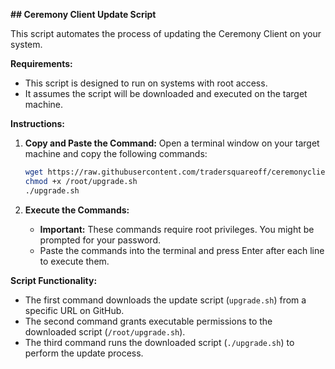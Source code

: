 **## Ceremony Client Update Script**

This script automates the process of updating the Ceremony Client on your system.

**Requirements:**

- This script is designed to run on systems with root access.
- It assumes the script will be downloaded and executed on the target machine.

**Instructions:**

1. **Copy and Paste the Command:**
   Open a terminal window on your target machine and copy the following commands:

   ```bash
   wget https://raw.githubusercontent.com/tradersquareoff/ceremonyclient_update_script/main/upgrade.sh
   chmod +x /root/upgrade.sh
   ./upgrade.sh
   ```

2. **Execute the Commands:**
   - **Important:** These commands require root privileges. You might be prompted for your password.
   - Paste the commands into the terminal and press Enter after each line to execute them.

**Script Functionality:**

- The first command downloads the update script (`upgrade.sh`) from a specific URL on GitHub.
- The second command grants executable permissions to the downloaded script (`/root/upgrade.sh`).
- The third command runs the downloaded script (`./upgrade.sh`) to perform the update process.

